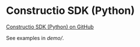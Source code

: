 # Constructio SDK (Python)


[Constructio SDK (Python) on GitHub](https://github.com/amocer-idf/constructio-sdk-python/)

See examples in *demo/*.
